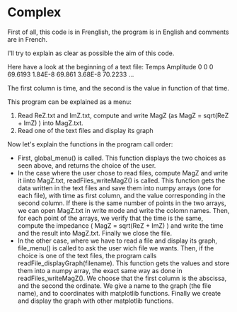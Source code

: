 # Complex

First of all, this code is in Frenglish, the program is in English and comments are in French.

I'll try to explain as clear as possible the aim of this code.

Here have a look at the beginning of a text file:
Temps 	Amplitude 
0   0
0	69.6193
1.84E-8	69.861
3.68E-8	70.2233
...

The first column is time, and the second is the value in function of that time.

This program can be explained as a menu:

1. Read ReZ.txt and ImZ.txt, compute and write MagZ (as MagZ = sqrt(ReZ + ImZ) ) into MagZ.txt.
2. Read one of the text files and display its graph


Now let's explain the functions in the program call order:
- First, global_menu() is called. This function displays the two choices as seen above, and returns the choice of the user.
- In the case where the user chose to read files, compute MagZ and write it iinto MagZ.txt, readFiles_writeMagZ() is called. This function gets the data written in the text files and save them into numpy arrays (one for each file), with time as first column, and the value corresponding in the second column.
If there is the same number of points in the two arrays, we can open MagZ.txt in write mode and write the colomn names.
Then, for each point of the arrays, we verify that the time is the same, compute the impedance ( MagZ = sqrt(ReZ + ImZ) ) and write the time and the result into MagZ.txt.
Finally we close the file.
- In the other case, where we have to read a file and display its graph, file_menu() is called to ask the user wich file we wants.
Then, if the choice is one of the text files, the program calls readFile_displayGraph(filename). This function gets the values and store them into a numpy array, the exact same way as done in readFiles_writeMagZ().
We choose that the first column is the abscissa, and the second the ordinate.
We give a name to the graph (the file name), and to coordinates with matplotlib functions. Finally we create and display the graph with other matplotlib functions.
